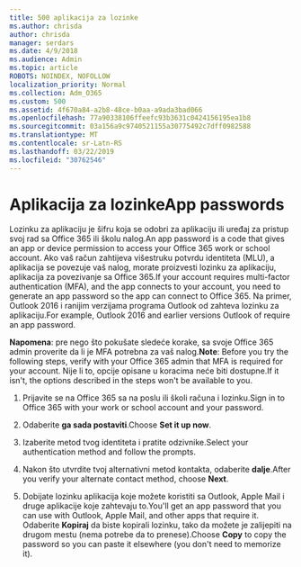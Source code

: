 ```yaml
---
title: 500 aplikacija za lozinke
ms.author: chrisda
author: chrisda
manager: serdars
ms.date: 4/9/2018
ms.audience: Admin
ms.topic: article
ROBOTS: NOINDEX, NOFOLLOW
localization_priority: Normal
ms.collection: Adm_O365
ms.custom: 500
ms.assetid: 4f670a84-a2b8-48ce-b0aa-a9ada3bad066
ms.openlocfilehash: 77a90338106ffeefc93b3631c0424156195ea1b8
ms.sourcegitcommit: 03a156a9c9740521155a30775492c7dff0982588
ms.translationtype: MT
ms.contentlocale: sr-Latn-RS
ms.lasthandoff: 03/22/2019
ms.locfileid: "30762546"
---
```

# <a name="app-passwords"></a><span data-ttu-id="0ce99-102">Aplikacija za lozinke</span><span class="sxs-lookup"><span data-stu-id="0ce99-102">App passwords</span></span>

<span data-ttu-id="0ce99-103">Lozinku za aplikaciju je šifru koja se odobri za aplikaciju ili uređaj za pristup svoj rad sa Office 365 ili školu nalog.</span><span class="sxs-lookup"><span data-stu-id="0ce99-103">An app password is a code that gives an app or device permission to access your Office 365 work or school account.</span></span> <span data-ttu-id="0ce99-104">Ako vaš račun zahtijeva višestruku potvrdu identiteta (MLU), a aplikacija se povezuje vaš nalog, morate proizvesti lozinku za aplikaciju, aplikacija za povezivanje sa Office 365.</span><span class="sxs-lookup"><span data-stu-id="0ce99-104">If your account requires multi-factor authentication (MFA), and the app connects to your account, you need to generate an app password so the app can connect to Office 365.</span></span> <span data-ttu-id="0ce99-105">Na primer, Outlook 2016 i ranijim verzijama programa Outlook od zahteva lozinku za aplikaciju.</span><span class="sxs-lookup"><span data-stu-id="0ce99-105">For example, Outlook 2016 and earlier versions Outlook of require an app password.</span></span>
  
 <span data-ttu-id="0ce99-106">**Napomena**: pre nego što pokušate sledeće korake, sa svoje Office 365 admin proverite da li je MFA potrebna za vaš nalog.</span><span class="sxs-lookup"><span data-stu-id="0ce99-106">**Note**: Before you try the following steps, verify with your Office 365 admin that MFA is required for your account.</span></span> <span data-ttu-id="0ce99-107">Nije li to, opcije opisane u koracima neće biti dostupne.</span><span class="sxs-lookup"><span data-stu-id="0ce99-107">If it isn't, the options described in the steps won't be available to you.</span></span>
  
1. <span data-ttu-id="0ce99-108">Prijavite se na Office 365 sa na poslu ili školi računa i lozinku.</span><span class="sxs-lookup"><span data-stu-id="0ce99-108">Sign in to Office 365 with your work or school account and your password.</span></span>
    
2. <span data-ttu-id="0ce99-109">Odaberite **ga sada postaviti**.</span><span class="sxs-lookup"><span data-stu-id="0ce99-109">Choose **Set it up now**.</span></span>
    
3. <span data-ttu-id="0ce99-110">Izaberite metod tvog identiteta i pratite odzivnike.</span><span class="sxs-lookup"><span data-stu-id="0ce99-110">Select your authentication method and follow the prompts.</span></span>
    
4. <span data-ttu-id="0ce99-111">Nakon što utvrdite tvoj alternativni metod kontakta, odaberite **dalje**.</span><span class="sxs-lookup"><span data-stu-id="0ce99-111">After you verify your alternate contact method, choose **Next**.</span></span>
    
5. <span data-ttu-id="0ce99-112">Dobijate lozinku aplikacija koje možete koristiti sa Outlook, Apple Mail i druge aplikacije koje zahtevaju to.</span><span class="sxs-lookup"><span data-stu-id="0ce99-112">You'll get an app password that you can use with Outlook, Apple Mail, and other apps that require it.</span></span> <span data-ttu-id="0ce99-113">Odaberite **Kopiraj** da biste kopirali lozinku, tako da možete je zalijepiti na drugom mestu (nema potrebe da to prenese).</span><span class="sxs-lookup"><span data-stu-id="0ce99-113">Choose **Copy** to copy the password so you can paste it elsewhere (you don't need to memorize it).</span></span> 
    

